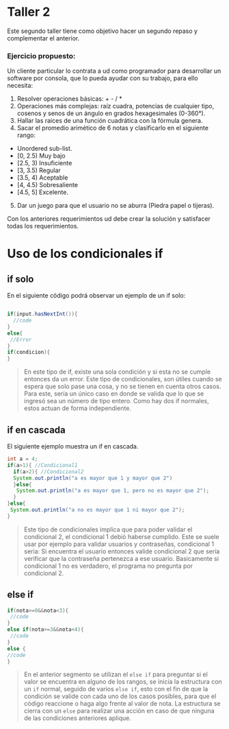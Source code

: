 # Taller 2
Este segundo taller tiene como objetivo hacer un segundo repaso y complementar el anterior.

### Ejercicio propuesto:

Un cliente particular lo contrata a ud como programador para desarrollar un software por consola, que lo pueda ayudar con su trabajo, para ello necesita:

1. Resolver operaciones básicas: + - / *
2. Operaciones más complejas: raíz cuadra, potencias de cualquier tipo, cosenos y senos de un ángulo en grados hexagesimales (0-360°).
3. Hallar las raíces de una función cuadrática con la fórmula genera.
4. Sacar el promedio arimético de 6 notas y clasificarlo en el siguiente rango:
  * Unordered sub-list. 
  * [0, 2.5) Muy bajo
  * [2.5, 3) Insuficiente
  * [3, 3.5) Regular
  * [3.5, 4) Aceptable
  * [4, 4.5) Sobresaliente
  * [4.5, 5] Excelente.
5. Dar un juego para que el usuario no se aburra (Piedra papel o tijeras).

Con los anteriores requerimientos ud debe crear la solución y satisfacer todas los requerimientos.

# Uso de los condicionales if

## if solo

En el siguiente código podrá observar un ejemplo de un if solo:

```Java

if(input.hasNextInt()){
  //code
}
else{
 //Error
}
if(condicion){
}


```
> En este tipo de if, existe una sola condición y si esta no se cumple entonces da un error. Este tipo de condicionales, son útiles cuando se espera que solo pase una cosa, y no se tienen en cuenta otros casos. Para este, sería un único caso en donde se valida que lo que se ingresó sea un número de tipo entero. Como hay dos if normales, estos actuan de forma independiente.

## if en cascada

El siguiente ejemplo muestra un if en cascada.

```Java
int a = 4;
if(a>1){ //Condicional1
  if(a>2){ //Condicional2
  System.out.println("a es mayor que 1 y mayor que 2")
  }else{
   System.out.println("a es mayor que 1, pero no es mayor que 2");
  }
}else{
 System.out.println("a no es mayor que 1 ni mayor que 2");
}
```
> Este tipo de condicionales implica que para poder validar el condicional 2, el condicional 1 debió haberse cumplido. Este se suele usar por ejemplo para validar usuarios y contraseñas, condicional 1 seria: Si encuentra el usuario entonces valide condicional 2 que sería verificar que la contraseña pertenezca a ese usuario. Basicamente si condicional 1 no es verdadero, el programa no pregunta por condicional 2.

## else if

```Java
if(nota>=0&&nota<3){
 //code
}
else if(nota>=3&&nota<4){
 //code
}
else {
//code
}

```

> En el anterior segmento se utilizan el `else if` para preguntar si el valor se encuentra en alguno de los rangos, se inicia la estructura con un `if` normal, seguido de varios `else if`, esto con el fin de que la condición se valide con cada uno de los casos posibles, para que el código reaccione o haga algo frente al valor de nota. La estructura se cierra con un `else` para realizar una acción en caso de que ninguna de las condiciones anteriores aplique.

